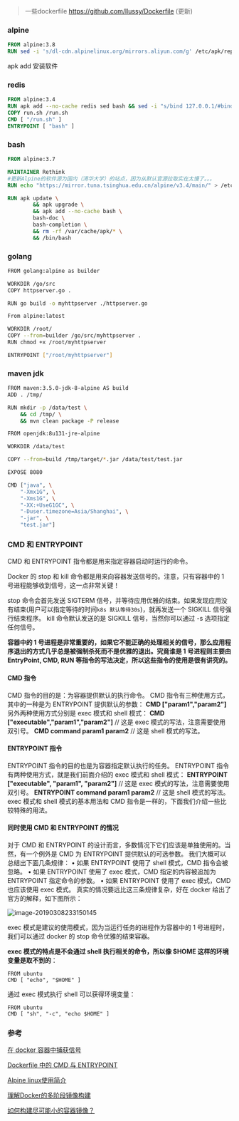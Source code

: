 >  一些dockerfile https://github.com/llussy/Dockerfile (更新)

### alpine

```dockerfile
FROM alpine:3.8
RUN sed -i 's/dl-cdn.alpinelinux.org/mirrors.aliyun.com/g' /etc/apk/repositories && apk add --no-cache sed bash
```

apk add 安装软件

### redis

```dockerfile
FROM alpine:3.4
RUN apk add --no-cache redis sed bash && sed -i "s/bind 127.0.0.1/#bind 127.0.0.1/g" /etc/redis.conf
COPY run.sh /run.sh
CMD [ "/run.sh" ]
ENTRYPOINT [ "bash" ]
```

### bash

```dockerfile
FROM alpine:3.7

MAINTAINER Rethink
#更新Alpine的软件源为国内（清华大学）的站点，因为从默认官源拉取实在太慢了。。。
RUN echo "https://mirror.tuna.tsinghua.edu.cn/alpine/v3.4/main/" > /etc/apk/repositories

RUN apk update \
        && apk upgrade \
        && apk add --no-cache bash \
        bash-doc \
        bash-completion \
        && rm -rf /var/cache/apk/* \
        && /bin/bash

```

### golang

```bash
FROM golang:alpine as builder

WORKDIR /go/src
COPY httpserver.go .

RUN go build -o myhttpserver ./httpserver.go

From alpine:latest

WORKDIR /root/
COPY --from=builder /go/src/myhttpserver .
RUN chmod +x /root/myhttpserver

ENTRYPOINT ["/root/myhttpserver"]
```

### maven jdk

```bash
FROM maven:3.5.0-jdk-8-alpine AS build
ADD . /tmp/

RUN mkdir -p /data/test \
    && cd /tmp/ \
    && mvn clean package -P release

FROM openjdk:8u131-jre-alpine

WORKDIR /data/test

COPY --from=build /tmp/target/*.jar /data/test/test.jar

EXPOSE 8080

CMD ["java", \
    "-Xmx1G", \
    "-Xms1G", \
    "-XX:+UseG1GC", \
    "-Duser.timezone=Asia/Shanghai", \
    "-jar", \
    "test.jar"]
```



### CMD 和 ENTRYPOINT

CMD 和 ENTRYPOINT 指令都是用来指定容器启动时运行的命令。

Docker 的 stop 和 kill 命令都是用来向容器发送信号的。注意，只有容器中的 1 号进程能够收到信号，这一点非常关键！

stop 命令会首先发送 SIGTERM 信号，并等待应用优雅的结束。如果发现应用没有结束(用户可以指定等待的时间`k8s 默认等待30s`)，就再发送一个 SIGKILL 信号强行结束程序。
kill 命令默认发送的是 SIGKILL 信号，当然你可以通过 -s 选项指定任何信号。

**容器中的 1 号进程是非常重要的，如果它不能正确的处理相关的信号，那么应用程序退出的方式几乎总是被强制杀死而不是优雅的退出。究竟谁是 1 号进程则主要由 EntryPoint, CMD, RUN 等指令的写法决定，所以这些指令的使用是很有讲究的。**

#### CMD 指令

CMD 指令的目的是：为容器提供默认的执行命令。
CMD 指令有三种使用方式，其中的一种是为 ENTRYPOINT 提供默认的参数：
**CMD ["param1","param2"]**
另外两种使用方式分别是 exec 模式和 shell 模式：
**CMD ["executable","param1","param2"]**    // 这是 exec 模式的写法，注意需要使用双引号。
**CMD command param1 param2**                  // 这是 shell 模式的写法。



#### ENTRYPOINT 指令

ENTRYPOINT 指令的目的也是为容器指定默认执行的任务。
ENTRYPOINT 指令有两种使用方式，就是我们前面介绍的 exec 模式和 shell 模式：
**ENTRYPOINT ["executable", "param1", "param2"]**   // 这是 exec 模式的写法，注意需要使用双引号。
**ENTRYPOINT command param1 param2**                   // 这是 shell 模式的写法。
exec 模式和 shell 模式的基本用法和 CMD 指令是一样的，下面我们介绍一些比较特殊的用法。



#### 同时使用 CMD 和 ENTRYPOINT 的情况

对于 CMD 和 ENTRYPOINT 的设计而言，多数情况下它们应该是单独使用的。当然，有一个例外是 CMD 为 ENTRYPOINT 提供默认的可选参数。
我们大概可以总结出下面几条规律：
    • 如果 ENTRYPOINT 使用了 shell 模式，CMD 指令会被忽略。
    • 如果 ENTRYPOINT 使用了 exec 模式，CMD 指定的内容被追加为 ENTRYPOINT 指定命令的参数。
    • 如果 ENTRYPOINT 使用了 exec 模式，CMD 也应该使用 exec 模式。
真实的情况要远比这三条规律复杂，好在 docker 给出了官方的解释，如下图所示：

![image-20190308233150145](https://llussy.github.io/images/kubernetes/cmd.png)



exec 模式是建议的使用模式，因为当运行任务的进程作为容器中的 1 号进程时，我们可以通过 docker 的 stop 命令优雅的结束容器。

**exec 模式的特点是不会通过 shell 执行相关的命令，所以像 $HOME 这样的环境变量是取不到的**：

```
FROM ubuntu
CMD [ "echo", "$HOME" ] 
```

通过 exec 模式执行 shell 可以获得环境变量：

```
FROM ubuntu
CMD [ "sh", "-c", "echo $HOME" ]
```



### 参考

[在 docker 容器中捕获信号](https://www.cnblogs.com/sparkdev/p/7598590.html)

[Dockerfile 中的 CMD 与 ENTRYPOINT](https://www.cnblogs.com/sparkdev/p/8461576.html)

[Alpine linux使用简介](https://blog.csdn.net/CSDN_duomaomao/article/details/76152416)

[理解Docker的多阶段镜像构建](https://tonybai.com/2017/11/11/multi-stage-image-build-in-docker/)

[如何构建尽可能小的容器镜像？](https://mp.weixin.qq.com/s/T1Rp8x-WWzG9iXqXFp3ADw)
